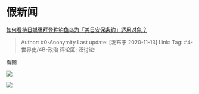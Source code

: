 # 假新闻
[如何看待日媒曝拜登称钓鱼岛为「美日安保条约」适用对象？](https://www.zhihu.com/question/429883520/answer/1572332236)

> Author: #0-Anonymity
> Last update: [发布于 2020-11-13]
> Link:
> Tag: #4-世界史/4B-政治
> 评论区:
> 泛讨论:

看图

![](https://picx.zhimg.com/80/v2-688361e7788b009073e38f28cac7236e_1440w.webp?source=c8b7c179)

![](https://picx.zhimg.com/80/v2-f0f7a0a82588f0ad868b4e23751caced_1440w.webp?source=c8b7c179)
